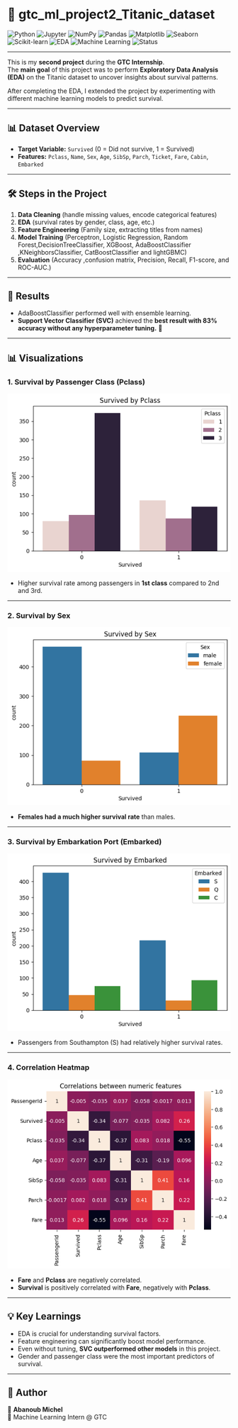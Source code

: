 # 🚢 gtc_ml_project2_Titanic_dataset

![Python](https://img.shields.io/badge/Python-3.9%2B-blue?logo=python)
![Jupyter](https://img.shields.io/badge/Jupyter-Notebook-orange?logo=jupyter)
![NumPy](https://img.shields.io/badge/NumPy-Data%20Processing-lightblue?logo=numpy)
![Pandas](https://img.shields.io/badge/Pandas-Data%20Analysis-purple?logo=pandas)
![Matplotlib](https://img.shields.io/badge/Matplotlib-Visualization-darkblue?logo=plotly)
![Seaborn](https://img.shields.io/badge/Seaborn-Statistical%20Plots-teal?logo=seaborn)
![Scikit-learn](https://img.shields.io/badge/Scikit--Learn-ML-yellow?logo=scikitlearn)
![EDA](https://img.shields.io/badge/EDA-Exploratory%20Data%20Analysis-brightgreen)
![Machine Learning](https://img.shields.io/badge/Machine%20Learning-Project-green?logo=mlflow)
![Status](https://img.shields.io/badge/Status-Completed-success)

---

This is my **second project** during the **GTC Internship**.  
The **main goal** of this project was to perform **Exploratory Data Analysis (EDA)** on the Titanic dataset to uncover insights about survival patterns.  

After completing the EDA, I extended the project by experimenting with different machine learning models to predict survival.  

---

## 📊 Dataset Overview
- **Target Variable:** `Survived` (0 = Did not survive, 1 = Survived)  
- **Features:** `Pclass`, `Name`, `Sex`, `Age`, `SibSp`, `Parch`, `Ticket`, `Fare`, `Cabin`, `Embarked`  

---

## 🛠️ Steps in the Project
1. **Data Cleaning** (handle missing values, encode categorical features)  
2. **EDA** (survival rates by gender, class, age, etc.)  
3. **Feature Engineering** (Family size, extracting titles from names)  
4. **Model Training** (Perceptron, Logistic Regression, Random Forest,DecisionTreeClassifier, XGBoost, AdaBoostClassifier ,KNeighborsClassifier, CatBoostClassifier and lightGBMC)  
5. **Evaluation** (Accuracy ,confusion matrix, Precision, Recall, F1-score, and ROC-AUC.)  

---

## 🚀 Results 
- AdaBoostClassifier  performed well with ensemble learning.  
- **Support Vector Classifier (SVC)** achieved the **best result with 83% accuracy without any hyperparameter tuning.** 🎯  

---

## 📊 Visualizations

### 1. Survival by Passenger Class (Pclass)  
![Survived by Pclass](Images/Survived_by_Pclass.png)  
- Higher survival rate among passengers in **1st class** compared to 2nd and 3rd.

---

### 2. Survival by Sex  
![Survived by Sex](Images/Survived_by_Sex.png)  
- **Females had a much higher survival rate** than males.

---

### 3. Survival by Embarkation Port (Embarked)  
![Survived by Embarked](Images/Survived_by_Embarked.png)  
- Passengers from Southampton (S) had relatively higher survival rates.

---

### 4. Correlation Heatmap  
![Correlation Heatmap](Images/Correlations_between__numeric_features.png)  
- **Fare** and **Pclass** are negatively correlated.  
- **Survival** is positively correlated with **Fare**, negatively with **Pclass**.

---



## 💡 Key Learnings
- EDA is crucial for understanding survival factors. 
- Feature engineering can significantly boost model performance.  
- Even without tuning, **SVC outperformed other models** in this project.  
- Gender and passenger class were the most important predictors of survival.  

---

## 📝 Author
👤 **Abanoub Michel**  
📍 Machine Learning Intern @ GTC  
